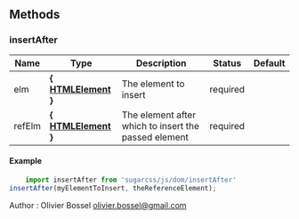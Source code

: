 ## Methods


### insertAfter




Name  |  Type  |  Description  |  Status  |  Default
------------  |  ------------  |  ------------  |  ------------  |  ------------
elm  |  **{ [HTMLElement](https://developer.mozilla.org/fr/docs/Web/API/HTMLElement) }**  |  The element to insert  |  required  |
refElm  |  **{ [HTMLElement](https://developer.mozilla.org/fr/docs/Web/API/HTMLElement) }**  |  The element after which to insert the passed element  |  required  |

#### Example
```js
	import insertAfter from 'sugarcss/js/dom/insertAfter'
insertAfter(myElementToInsert, theReferenceElement);
```
Author : Olivier Bossel <olivier.bossel@gmail.com>